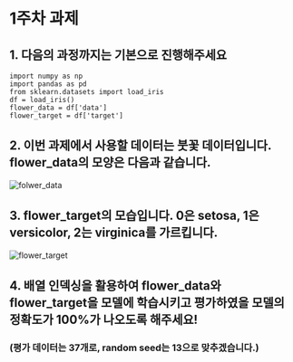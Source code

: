 # 1주차 과제
## 1. 다음의 과정까지는 기본으로 진행해주세요
```
import numpy as np
import pandas as pd
from sklearn.datasets import load_iris
df = load_iris()
flower_data = df['data']
flower_target = df['target']
```
## 2. 이번 과제에서 사용할 데이터는 붓꽃 데이터입니다. flower_data의 모양은 다음과 같습니다.
![folwer_data](https://user-images.githubusercontent.com/50089365/131536107-1a4ab39e-0476-4cf0-8ea2-3159601c141a.PNG)

## 3. flower_target의 모습입니다. 0은 setosa, 1은 versicolor, 2는 virginica를 가르킵니다.
![flower_target](https://user-images.githubusercontent.com/50089365/131536223-88079225-828e-4de0-a032-817ed909b4c5.PNG)

## 4. 배열 인덱싱을 활용하여 flower_data와 flower_target을 모델에 학습시키고 평가하였을  모델의 정확도가 100%가 나오도록 해주세요!
### (평가 데이터는 37개로, random seed는 13으로 맞추겠습니다.)
